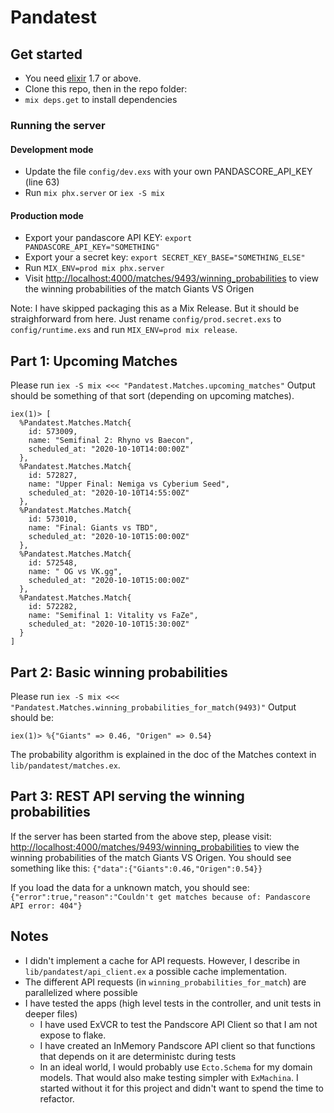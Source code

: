 # Pandatest

## Get started

- You need [elixir](https://elixir-lang.org/install.html) 1.7 or above.
- Clone this repo, then in the repo folder:
- `mix deps.get` to install dependencies

### Running the server

#### Development mode

- Update the file `config/dev.exs` with your own PANDASCORE_API_KEY (line 63)
- Run `mix phx.server` or `iex -S mix`

#### Production mode

- Export your pandascore API KEY: `export PANDASCORE_API_KEY="SOMETHING"`
- Export your a secret key: `export SECRET_KEY_BASE="SOMETHING_ELSE"`
- Run `MIX_ENV=prod mix phx.server`
- Visit [http://localhost:4000/matches/9493/winning_probabilities](http://localhost:4000/matches/9493/winning_probabilities) to view the winning probabilities of the match Giants VS Origen

Note:
I have skipped packaging this as a Mix Release. But it should be straighforward from here. Just rename `config/prod.secret.exs` to `config/runtime.exs` and run `MIX_ENV=prod mix release`.

## Part 1: Upcoming Matches

Please run `iex -S mix <<< "Pandatest.Matches.upcoming_matches"`
Output should be something of that sort (depending on upcoming matches).

```
iex(1)> [
  %Pandatest.Matches.Match{
    id: 573009,
    name: "Semifinal 2: Rhyno vs Baecon",
    scheduled_at: "2020-10-10T14:00:00Z"
  },
  %Pandatest.Matches.Match{
    id: 572827,
    name: "Upper Final: Nemiga vs Cyberium Seed",
    scheduled_at: "2020-10-10T14:55:00Z"
  },
  %Pandatest.Matches.Match{
    id: 573010,
    name: "Final: Giants vs TBD",
    scheduled_at: "2020-10-10T15:00:00Z"
  },
  %Pandatest.Matches.Match{
    id: 572548,
    name: " OG vs VK.gg",
    scheduled_at: "2020-10-10T15:00:00Z"
  },
  %Pandatest.Matches.Match{
    id: 572282,
    name: "Semifinal 1: Vitality vs FaZe",
    scheduled_at: "2020-10-10T15:30:00Z"
  }
]
```

## Part 2: Basic winning probabilities

Please run `iex -S mix <<< "Pandatest.Matches.winning_probabilities_for_match(9493)"`
Output should be:

```
iex(1)> %{"Giants" => 0.46, "Origen" => 0.54}
```

The probability algorithm is explained in the doc of the Matches context in `lib/pandatest/matches.ex`.

## Part 3: REST API serving the winning probabilities

If the server has been started from the above step, please visit: [http://localhost:4000/matches/9493/winning_probabilities](http://localhost:4000/matches/9493/winning_probabilities) to view the winning probabilities of the match Giants VS Origen.
You should see something like this: `{"data":{"Giants":0.46,"Origen":0.54}}`

If you load the data for a unknown match, you should see: `{"error":true,"reason":"Couldn't get matches because of: Pandascore API error: 404"}`

## Notes

- I didn't implement a cache for API requests. However, I describe in `lib/pandatest/api_client.ex` a possible cache implementation.
- The different API requests (in `winning_probabilities_for_match`) are parallelized where possible
- I have tested the apps (high level tests in the controller, and unit tests in deeper files)
  - I have used ExVCR to test the Pandscore API Client so that I am not expose to flake.
  - I have created an InMemory Pandscore API client so that functions that depends on it are deterministc during tests
  - In an ideal world, I would probably use `Ecto.Schema` for my domain models. That would also make testing simpler with `ExMachina`. I started without it for this project and didn't want to spend the time to refactor.
